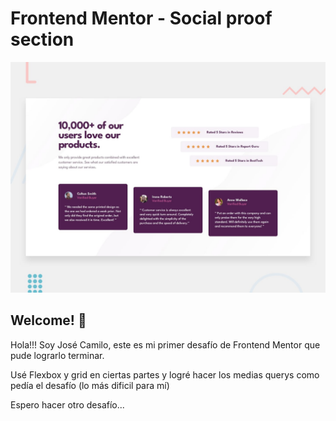 # Frontend Mentor - Social proof section

![Design preview for the Social proof section coding challenge](./design/desktop-preview.jpg)

## Welcome! 👋

Hola!!! Soy José Camilo, este es mi primer desafío de Frontend Mentor que pude lograrlo terminar.

Usé Flexbox y grid en ciertas partes y logré hacer los medias querys como pedía el desafío (lo más dificil para mí)

Espero hacer otro desafío...
